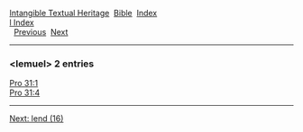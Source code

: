 [Intangible Textual Heritage](../../index)  [Bible](../index) 
[Index](index)   
[l Index](_l_)  
  [Previous](c06722)  [Next](c06724) 

------------------------------------------------------------------------

### &lt;lemuel&gt; 2 entries

[Pro 31:1](../kjv/pro031.htm#001)  
[Pro 31:4](../kjv/pro031.htm#004)  

------------------------------------------------------------------------

[Next: lend (16)](c06724)
